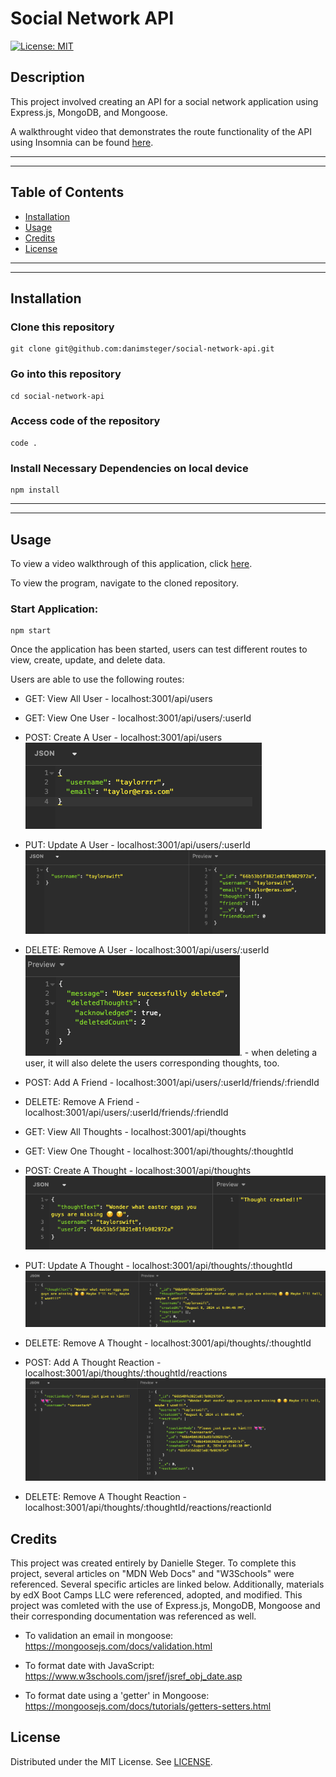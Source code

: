 # Social Network API

[![License: MIT](https://img.shields.io/badge/License-MIT-yellow.svg)](https://opensource.org/licenses/MIT)

## Description

This project involved creating an API for a social network application using Express.js, MongoDB, and Mongoose.

A walkthrought video that demonstrates the route functionality of the API using Insomnia can be found [here](https://drive.google.com/file/d/1JrEwE8W3Cqy0tTLDQYxxx8KQLAUFy3eI/view?usp=sharing).

---

---

## Table of Contents

- [Installation](#installation)
- [Usage](#usage)
- [Credits](#credits)
- [License](#license)

---

---

## Installation

### Clone this repository

```
git clone git@github.com:danimsteger/social-network-api.git
```

### Go into this repository

```
cd social-network-api
```

### Access code of the repository

```
code .
```

### Install Necessary Dependencies on local device

```
npm install
```

---

---

## Usage

To view a video walkthrough of this application, click [here](https://drive.google.com/file/d/1JrEwE8W3Cqy0tTLDQYxxx8KQLAUFy3eI/view?usp=sharing).

To view the program, navigate to the cloned repository.

### Start Application:

```
npm start
```

Once the application has been started, users can test different routes to view, create, update, and delete data.

Users are able to use the following routes:

- GET: View All User - localhost:3001/api/users
- GET: View One User - localhost:3001/api/users/:userId
- POST: Create A User - localhost:3001/api/users
  ![sample create user body](/assets/images/createuser.png)
- PUT: Update A User - localhost:3001/api/users/:userId
  ![sample update user](/assets/images/updateuser.png)
- DELETE: Remove A User - localhost:3001/api/users/:userId
  ![Sample response from removing user](/assets/images/deleteuser.png). - when deleting a user, it will also delete the users corresponding thoughts, too.

- POST: Add A Friend - localhost:3001/api/users/:userId/friends/:friendId
- DELETE: Remove A Friend - localhost:3001/api/users/:userId/friends/:friendId

- GET: View All Thoughts - localhost:3001/api/thoughts
- GET: View One Thought - localhost:3001/api/thoughts/:thoughtId
- POST: Create A Thought - localhost:3001/api/thoughts
  ![sample create thought body](/assets/images/newthought.png)
- PUT: Update A Thought - localhost:3001/api/thoughts/:thoughtId
  ![sample update thought](/assets/images/updatethought.png)
- DELETE: Remove A Thought - localhost:3001/api/thoughts/:thoughtId

- POST: Add A Thought Reaction - localhost:3001/api/thoughts/:thoughtId/reactions
  ![sample add reaction body](/assets/images/thoughtreaction.png)
- DELETE: Remove A Thought Reaction - localhost:3001/api/thoughts/:thoughtId/reactions/reactionId

## Credits

This project was created entirely by Danielle Steger. To complete this project, several articles on "MDN Web Docs" and "W3Schools" were referenced. Several specific articles are linked below. Additionally, materials by edX Boot Camps LLC were referenced, adopted, and modified. This project was comleted with the use of Express.js, MongoDB, Mongoose and their corresponding documentation was referenced as well.

- To validation an email in mongoose: https://mongoosejs.com/docs/validation.html

- To format date with JavaScript: https://www.w3schools.com/jsref/jsref_obj_date.asp

- To format date using a 'getter' in Mongoose: https://mongoosejs.com/docs/tutorials/getters-setters.html

## License

Distributed under the MIT License. See [LICENSE](LICENSE).
